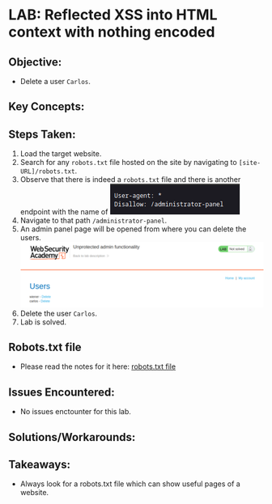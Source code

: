 # LAB: Reflected XSS into HTML context with nothing encoded

## Objective:

- Delete a user `Carlos`.

## Key Concepts:

## Steps Taken:

1. Load the target website.
2. Search for any `robots.txt` file hosted on the site by navigating to `[site-URL]/robots.txt`.
3. Observe that there is indeed a `robots.txt` file and there is another endpoint with the name of
   ![](./Images/content%20on%20robots.txt%20file.png)
4. Navigate to that path `/administrator-panel`.
5. An admin panel page will be opened from where you can delete the users.
   ![](./Images/administrative%20panel%20page.png)
6. Delete the user `Carlos`.
7. Lab is solved.

## Robots.txt file

- Please read the notes for it here: [robots.txt file](./../00%20-%20Notes/Robots.md)

## Issues Encountered:

- No issues enctounter for this lab.

## Solutions/Workarounds:

## Takeaways:

- Always look for a robots.txt file which can show useful pages of a website.
